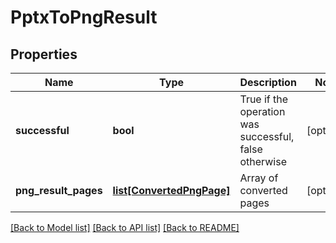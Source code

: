 # PptxToPngResult

## Properties
Name | Type | Description | Notes
------------ | ------------- | ------------- | -------------
**successful** | **bool** | True if the operation was successful, false otherwise | [optional] 
**png_result_pages** | [**list[ConvertedPngPage]**](ConvertedPngPage.md) | Array of converted pages | [optional] 

[[Back to Model list]](../README.md#documentation-for-models) [[Back to API list]](../README.md#documentation-for-api-endpoints) [[Back to README]](../README.md)


